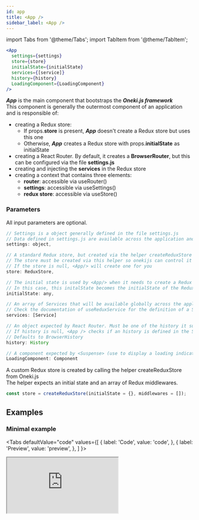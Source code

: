 ```yaml
---
id: app
title: <App />
sidebar_label: <App />
---
```

import Tabs from '@theme/Tabs';
import TabItem from '@theme/TabItem';

```jsx
<App
  settings={settings}
  store={store}
  initialState={initialState}
  services={[service]}
  history={history}
  LoadingComponent={LoadingComponent}
/>
```
***App*** is the main component that bootstraps the ***Oneki.js framework***<br/>
This component is generally the outermost component of an application and is responsible of:
* creating a Redux store:
  * If props.**store** is present, ***App*** doesn't create a Redux store but uses this one
  * Otherwise, ***App*** creates a Redux store with props.**initialState** as initialState
* creating a React Router. By default, it creates a **BrowserRouter**, but this can be configured via the file **settings.js**
* creating and injecting the **services** in the Redux store
* creating a context that contains three elements:
  * **router**: accessible via useRouter()
  * **settings**: accessible via useSettings()
  * **redux store**: accessible via useStore()


### Parameters
All input parameters are optional.
```javascript
// Settings is a object generally defined in the file settings.js
// Data defined in settings.js are available across the application and contains configuration data.
settings: object,

// A standard Redux store, but created via the helper createReduxStore from onekijs
// The store must be created via this helper so onekijs can control it
// If the store is null, <App/> will create one for you
store: ReduxStore,

// The initial state is used by <App/> when it needs to create a Redux store
// In this case, this initalState becomes the initialState of the Redux store.
initialState: any,

// An array of Services that will be available globally across the application
// Check the documentation of useReduxService for the definition of a Service
services: [Service]

// An object expected by React Router. Must be one of the history it supports
// If history is null, <App /> checks if an history is defined in the Settings
// Defaults to BrowserHistory
history: History

// A component expected by <Suspense> (use to display a loading indicator)
LoadingComponent: Component

```
A custom Redux store is created by calling the helper createReduxStore from Oneki.js<br/>
The helper expects an initial state and an array of Redux middlewares.
```javascript
const store = createReduxStore(initialState = {}, middlewares = []);
```

## Examples
### Minimal example
<Tabs
  defaultValue="code"
  values={[
    { label: 'Code', value: 'code', },
    { label: 'Preview', value: 'preview', },
  ]
}>
<TabItem value="code">
  <iframe
    src="https://codesandbox.io/embed/onekijs-basic-app-pqyr9?fontsize=14&hidenavigation=1&theme=dark&view=editor"
    style={{width:'100%', height:'600px', border:0, bordeRadius: '4px', overflow:'hidden'}}
    title="onekijs-basic-app"
    allow="geolocation; microphone; camera; midi; vr; accelerometer; gyroscope; payment; ambient-light-sensor; encrypted-media; usb"
    sandbox="allow-modals allow-forms allow-popups allow-scripts allow-same-origin" />
</TabItem>
<TabItem value="preview">
  <iframe
    src="https://codesandbox.io/embed/onekijs-basic-app-pqyr9?fontsize=14&hidenavigation=1&theme=dark&view=preview"
    style={{width:'100%', height:'600px', border:0, bordeRadius: '4px', overflow:'hidden'}}
    title="onekijs-basic-app"
    allow="geolocation; microphone; camera; midi; vr; accelerometer; gyroscope; payment; ambient-light-sensor; encrypted-media; usb"
    sandbox="allow-modals allow-forms allow-popups allow-scripts allow-same-origin" />
</TabItem>
</Tabs>

### App with settings, store, services and fallback
This example shows how to create the props expected by ***App***<br/>
Generally, only the prop ***settings*** is passed to ***App*** and one lets ***App*** create the other ones.

<Tabs
  defaultValue="code"
  values={[
    { label: 'Code', value: 'code', },
    { label: 'Preview', value: 'preview', },
  ]
}>
<TabItem value="code">
  <iframe
    src="https://codesandbox.io/embed/onekijs-app-with-props-3cih9?fontsize=14&hidenavigation=1&theme=dark&view=editor"
    style={{width:'100%', height:'1600px', border:0, bordeRadius: '4px', overflow:'hidden'}}
    title="onekijs-basic-app"
    allow="geolocation; microphone; camera; midi; vr; accelerometer; gyroscope; payment; ambient-light-sensor; encrypted-media; usb"
    sandbox="allow-modals allow-forms allow-popups allow-scripts allow-same-origin" />
</TabItem>
<TabItem value="preview">
  <iframe
    src="https://codesandbox.io/embed/onekijs-app-with-props-3cih9?fontsize=14&hidenavigation=1&theme=dark&view=preview"
    style={{width:'100%', height:'1600px', border:0, bordeRadius: '4px', overflow:'hidden'}}
    title="onekijs-basic-app"
    allow="geolocation; microphone; camera; midi; vr; accelerometer; gyroscope; payment; ambient-light-sensor; encrypted-media; usb"
    sandbox="allow-modals allow-forms allow-popups allow-scripts allow-same-origin" />
</TabItem>
</Tabs>